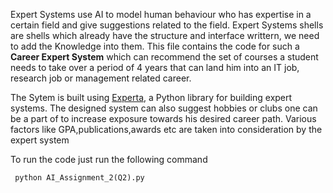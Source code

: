 Expert Systems use AI to model human behaviour who has expertise in a certain field and give suggestions related to the field.
Expert Systems shells are shells which already have the structure and interface writtern, we need to add the Knowledge into them. This file contains the code for such a **Career Expert System** which can recommend the set of courses a student needs to take over a period of 4 years that can land him into an IT job, research job or management related career. </br>

The Sytem is built using [Experta](https://experta.readthedocs.io/en/latest/), a Python library for building expert systems. The designed system can also suggest hobbies or clubs one can be a part of to increase exposure towards his desired career path. Various factors like GPA,publications,awards etc are taken into consideration by the expert system

To run the code just run the following command
```
 python AI_Assignment_2(Q2).py
```

